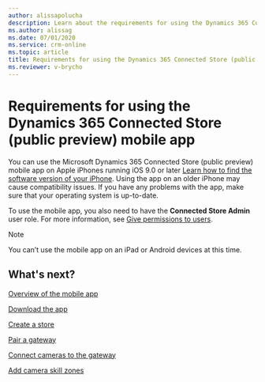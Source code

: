 ```yaml
---
author: alissapolucha
description: Learn about the requirements for using the Dynamics 365 Connected Store (public preview) mobile app
ms.author: alissag
ms.date: 07/01/2020
ms.service: crm-online
ms.topic: article
title: Requirements for using the Dynamics 365 Connected Store (public preview) mobile app
ms.reviewer: v-brycho
---
```


# Requirements for using the Dynamics 365 Connected Store (public preview) mobile app

You can use the Microsoft Dynamics 365 Connected Store (public preview) mobile app on Apple iPhones running iOS 9.0 or later [Learn how to find the software version of your iPhone](https://support.apple.com/en-us/HT201685). Using the app on an older iPhone may cause compatibility issues. If you have any problems with the app, make sure that your operating system is up-to-date.

To use the mobile app, you also need to have the **Connected Store Admin** user role. For more information, see [Give permissions to users](admin-user-accounts.md).

> [!NOTE]
> You can’t use the mobile app on an iPad or Android devices at this time.

## What's next?

[Overview of the mobile app](mobile-app-overview.md)

[Download the app](mobile-app-download.md)

[Create a store](mobile-app-create-store.md)

[Pair a gateway](mobile-app-pair-gateway.md)

[Connect cameras to the gateway](mobile-app-add-cameras.md)

[Add camera skill zones](mobile-app-add-camera-skill-zones.md)
